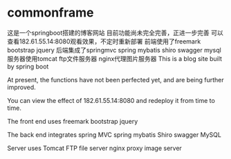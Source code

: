 # commonframe
这是一个springboot搭建的博客网站
目前功能尚未完全完善，正进一步完善
可以查看182.61.55.14:8080观看效果，不定时重新部署
前端使用了freemark bootstrap jquery
后端集成了springmvc spring mybatis shiro swagger mysql
服务器使用tomcat  ftp文件服务器 nginx代理图片服务器
This is a blog site built by spring boot

At present, the functions have not been perfected yet, and are being further improved.

You can view the effect of 182.61.55.14:8080 and redeploy it from time to time.

The front end uses freemark bootstrap jquery

The back end integrates spring MVC spring mybatis Shiro swagger MySQL

Server uses Tomcat FTP file server nginx proxy image server
